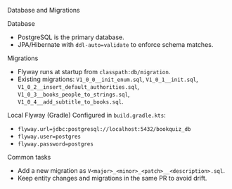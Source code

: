 Database and Migrations

Database

-   PostgreSQL is the primary database.
-   JPA/Hibernate with `ddl-auto=validate` to enforce schema matches.

Migrations

-   Flyway runs at startup from `classpath:db/migration`.
-   Existing migrations: `V1_0_0__init_enum.sql`, `V1_0_1__init.sql`, `V1_0_2__insert_default_authorities.sql`, `V1_0_3__books_people_to_strings.sql`, `V1_0_4__add_subtitle_to_books.sql`.

Local Flyway (Gradle)
Configured in `build.gradle.kts`:

-   `flyway.url=jdbc:postgresql://localhost:5432/bookquiz_db`
-   `flyway.user=postgres`
-   `flyway.password=postgres`

Common tasks

-   Add a new migration as `V<major>_<minor>_<patch>__<description>.sql`.
-   Keep entity changes and migrations in the same PR to avoid drift.
